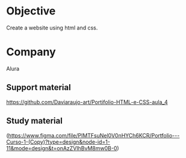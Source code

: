 # Objective
Create a website using html and css.

# Company
Alura 

## Support material
https://github.com/Daviaraujo-art/Portifolio-HTML-e-CSS-aula_4


## Study material
(https://www.figma.com/file/PIMTFsuNel0V0nHYCh6KCR/Portfolio---Curso-1-(Copy)?type=design&node-id=1-11&mode=design&t=onAzZVIhBvM8mw0B-0)
